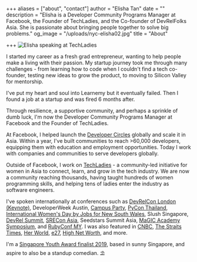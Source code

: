 +++
aliases = ["about", "contact"]
author = "Elisha Tan"
date = ""
description = "Elisha is a Developer Community Programs Manager at Facebook, the Founder of TechLadies, and the Co-founder of DevRelFolks Asia. She is passionate about bringing people together to solve big problems."
og_image = "/uploads/nyc-elisha02.jpg"
title = "About"

+++
![Elisha speaking at TechLadies](/uploads/section11.jpg)

I started my career as a fresh grad entrepreneur, wanting to help people make a living with their passion. My startup journey took me through many challenges - from learning how to code when I couldn't find a tech co-founder, testing new ideas to grow the product, to moving to Silicon Valley for mentorship.

I've put my heart and soul into Learnemy but it eventually failed. Then I found a job at a startup and was fired 6 months after. 

Through resilience, a supportive community, and perhaps a sprinkle of dumb luck, I'm now the Developer Community Programs Manager at Facebook and the Founder of TechLadies.

At Facebook, I helped launch the [Developer Circles](https://developers.facebook.com/developercircles/) globally and scale it in Asia. Within a year, I've built communities to reach >60,000 developers, equipping them with education and employment opportunities. Today I work with companies and communities to serve developers globally. 

Outside of Facebook, I work on [TechLadies](http://www.techladies.co/) - a community-led initiative for women in Asia to connect, learn, and grow in the tech industry. We are now a community reaching thousands, having taught hundreds of women programming skills, and helping tens of ladies enter the industry as software engineers.

I've spoken internationally at conferences such as [DevRelCon London (Keynote)](https://www.youtube.com/watch?v=kO66Y-501dc), DeveloperWeek Austin, [Campus Party](https://www.youtube.com/watch?v=fHzXTVrGxj8), [PyCon Thailand](https://www.youtube.com/watch?v=zLwGJ3GyBxI), [International Women's Day by Jobs for New South Wales](https://www.youtube.com/watch?v=iZVAFrBzWKI&t=769s), Slush Singapore, [DevRel Summit](https://youtu.be/qgUd_S3jFn0?t=9524), [SRECon Asia](https://www.youtube.com/watch?v=wWnKqDl9Gcg), Seedstars Summit Asia, [MaGIC Academy Symposium](https://www.facebook.com/elishatan/posts/10155565809037597), and [RubyConf MY](https://www.youtube.com/watch?v=GxSb7LLEgNY). I was also featured in [CNBC](https://www.cnbc.com/2015/05/22/how-sharing-failure-stories-has-become-a-global-movement.html), [The Straits Times](https://www.straitstimes.com/tech/learning-website-founder-was-code-illiterate), [Her World](https://www.facebook.com/photo.php?fbid=10155784288227597&set=picfp.633197596&type=3&theater), [e27](https://sg.news.yahoo.com/move-over-wonderwoman-techladies-creating-next-wave-female-091919850.html), [High Net Worth](http://www.hnworth.com/article/2017/10/06/stories-of-resilience-elisha-tan), and more.

I'm a [Singapore Youth Award finalist 2019](https://www.channelnewsasia.com/news/brandstudio/singaporeyouthaward/champions/elisha-tan), based in sunny Singapore, and aspire to also be a standup comedian. ⛱